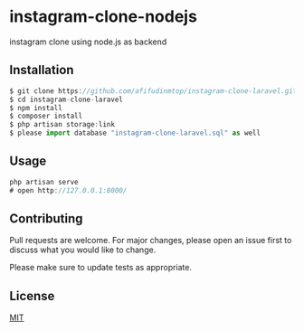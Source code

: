 # instagram-clone-nodejs

instagram clone using node.js as backend

## Installation

```javascript
$ git clone https://github.com/afifudinmtop/instagram-clone-laravel.git
$ cd instagram-clone-laravel
$ npm install
$ composer install
$ php artisan storage:link
$ please import database "instagram-clone-laravel.sql" as well
```

## Usage

```javascript
php artisan serve
# open http://127.0.0.1:8000/
```

## Contributing

Pull requests are welcome. For major changes, please open an issue first
to discuss what you would like to change.

Please make sure to update tests as appropriate.

## License

[MIT](https://github.com/afifudinmtop/instagram-clone-laravel/blob/main/LICENSE)
